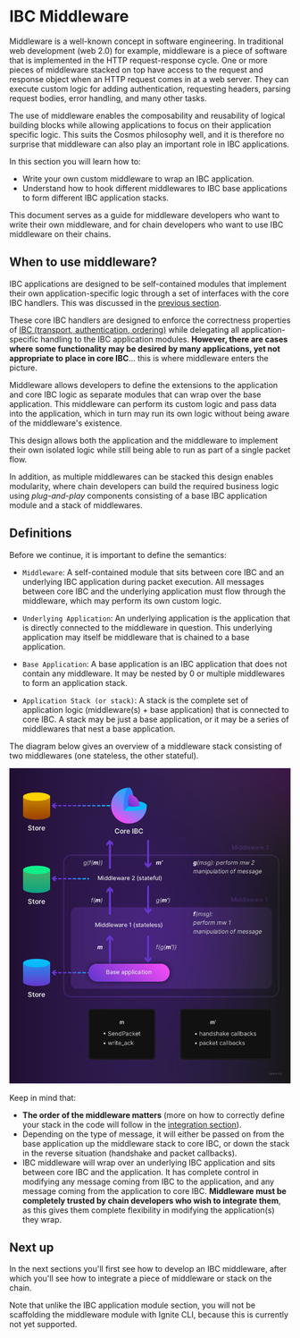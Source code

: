 # IBC Middleware

Middleware is a well-known concept in software engineering. In traditional web development (web 2.0) for example, middleware is a piece of software that is implemented in the HTTP request-response cycle. One or more pieces of middleware stacked on top have access to the request and response object when an HTTP request comes in at a web server. They can execute custom logic for adding authentication, requesting headers, parsing request bodies, error handling, and many other tasks.

The use of middleware enables the composability and reusability of logical building blocks while allowing applications to focus on their application specific logic. This suits the Cosmos philosophy well, and it is therefore no surprise that middleware can also play an important role in IBC applications.

<HighlightBox type="learning">

In this section you will learn how to:

- Write your own custom middleware to wrap an IBC application.
- Understand how to hook different middlewares to IBC base applications to form different IBC application stacks.

This document serves as a guide for middleware developers who want to write their own middleware, and for chain developers who want to use IBC middleware on their chains.

</HighlightBox>

## When to use middleware?

IBC applications are designed to be self-contained modules that implement their own application-specific logic through a set of interfaces with the core IBC handlers. This was discussed in the [previous section](./ibcapp-steps.md).

These core IBC handlers are designed to enforce the correctness properties of [IBC (transport, authentication, ordering)](./what-is-ibc.md) while delegating all application-specific handling to the IBC application modules. **However, there are cases where some functionality may be desired by many applications, yet not appropriate to place in core IBC**... this is where middleware enters the picture.

Middleware allows developers to define the extensions to the application and core IBC logic as separate modules that can wrap over the base application. This middleware can perform its custom logic and pass data into the application, which in turn may run its own logic without being aware of the middleware's existence.

<HighlightBox type="info">

This design allows both the application and the middleware to implement their own isolated logic while still being able to run as part of a single packet flow.

In addition, as multiple middlewares can be stacked this design enables modularity, where chain developers can build the required business logic using _plug-and-play_ components consisting of a base IBC application module and a stack of middlewares.

</HighlightBox>

## Definitions

Before we continue, it is important to define the semantics:

- `Middleware`: A self-contained module that sits between core IBC and an underlying IBC application during packet execution. All messages between core IBC and the underlying application must flow through the middleware, which may perform its own custom logic.

- `Underlying Application`: An underlying application is the application that is directly connected to the middleware in question. This underlying application may itself be middleware that is chained to a base application.

- `Base Application`: A base application is an IBC application that does not contain any middleware. It may be nested by 0 or multiple middlewares to form an application stack.

- `Application Stack (or stack)`: A stack is the complete set of application logic (middleware(s) + base application) that is connected to core IBC. A stack may be just a base application, or it may be a series of middlewares that nest a base application.

The diagram below gives an overview of a middleware stack consisting of two middlewares (one stateless, the other stateful).

![middleware_stack](./images/middleware-stack.png)

<HighlightBox type="note">

Keep in mind that:

- **The order of the middleware matters** (more on how to correctly define your stack in the code will follow in the [integration section](ibcmw-integrate.md)).
- Depending on the type of message, it will either be passed on from the base application up the middleware stack to core IBC, or down the stack in the reverse situation (handshake and packet callbacks).
- IBC middleware will wrap over an underlying IBC application and sits between core IBC and the application. It has complete control in modifying any message coming from IBC to the application, and any message coming from the application to core IBC. **Middleware must be completely trusted by chain developers who wish to integrate them**, as this gives them complete flexibility in modifying the application(s) they wrap.

</HighlightBox>

## Next up

In the next sections you'll first see how to develop an IBC middleware, after which you'll see how to integrate a piece of middleware or stack on the chain.

Note that unlike the IBC application module section, you will not be scaffolding the middleware module with Ignite CLI, because this is currently not yet supported.

<!-- OPTIONAL if there's time: include ICS29 as example -->

<!-- OPTIONAL: refer to checkers extenstion tutorial if mw is added there -->
